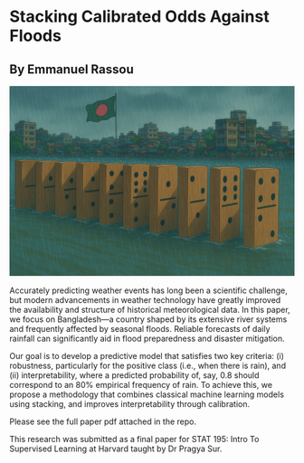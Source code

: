 # Stacking Calibrated Odds Against Floods
## By Emmanuel Rassou

![AI generated image of dominoes stacked against flood](cover_image.png)

Accurately predicting weather events has long been a scientific challenge, but modern advancements in weather technology have greatly improved the availability and structure of historical meteorological data. In this paper, we focus on Bangladesh—a country shaped by its extensive river systems and frequently affected by seasonal floods. Reliable forecasts of daily rainfall can significantly aid in flood preparedness and disaster mitigation.

Our goal is to develop a predictive model that satisfies two key criteria: (i) robustness, particularly for the positive class (i.e., when there is rain), and (ii) interpretability, where a predicted probability of, say, 0.8 should correspond to an 80\% empirical frequency of rain. To achieve this, we propose a methodology that combines classical machine learning models using stacking, and improves interpretability through calibration.

Please see the full paper pdf attached in the repo.

This research was submitted as a final paper for STAT 195: Intro To Supervised Learning at Harvard taught by Dr Pragya Sur. 


